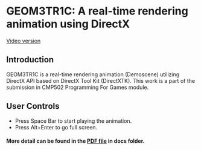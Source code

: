 # GEOM3TR1C: A real-time rendering animation using DirectX
[Video version](https://www.youtube.com/watch?v=w9ZMTYHomKc)
## Introduction
GEOM3TR1C is a real-time rendering animation (Demoscene) utilizing DirectX API based on DirectX Tool Kit (DirectXTK). This work is a part of the submission in CMP502 Programming For Games module.

## User Controls
- Press Space Bar to start playing the animation.
- Press Alt+Enter to go full screen.

#### More detail can be found in the [PDF file](../master/docs/GEOM3TR1C_%20A%20real-time%20rendering%20animation%20using%20DirectX.pdf) in docs folder.
